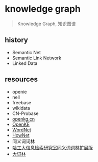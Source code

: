 # knowledge graph

> Knowledge Graph, 知识图谱

## history

* Semantic Net
* Semantic Link Network
* Linked Data

## resources

* openie
* nell
* freebase
* wikidata
* CN-Probase
* [openkg.cn](http://openkg.cn/)
* [OpenKE](http://openke.thunlp.org/)
* [WordNet](https://wordnet.princeton.edu/)
* [HowNet](http://keenage.com/)
* 同义词词林
* [哈工大信息检索研究室同义词词林扩展版](https://www.ltp-cloud.com/download/#down_cilin)
* [大词林](http://www.bigcilin.com/)

